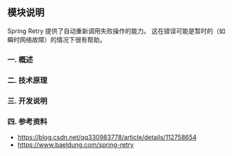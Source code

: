 ## 模块说明
Spring Retry 提供了自动重新调用失败操作的能力。 这在错误可能是暂时的（如瞬时网络故障）的情况下很有帮助。

### 一.  概述

### 二.  技术原理

### 三.  开发说明

### 四.  参考资料 
- https://blog.csdn.net/qq330983778/article/details/112758654
- https://www.baeldung.com/spring-retry
